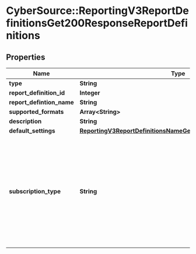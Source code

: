 # CyberSource::ReportingV3ReportDefinitionsGet200ResponseReportDefinitions

## Properties
Name | Type | Description | Notes
------------ | ------------- | ------------- | -------------
**type** | **String** |  | [optional] 
**report_definition_id** | **Integer** | | Id  |         Definition Class          | | --- | --------------------------------- | | 210 | TransactionRequestClass           | | 211 | PaymentBatchDetailClass           | | 212 | ExceptionDetailClass              | | 213 | ProcessorSettlementDetailClass    | | 214 | ProcessorEventsDetailClass        | | 215 | FundingDetailClass                | | 216 | AgingDetailClass                  | | 217 | ChargebackAndRetrievalDetailClass | | 218 | DepositDetailClass                | | 219 | FeeDetailClass                    | | 220 | InvoiceSummaryClass               | | 221 | PayerAuthDetailClass              | | 222 | ConversionDetailClass             | | 270 | JPTransactionDetailClass          | | 271 | ServiceFeeDetailClass             | | 310 | GatewayTransactionRequestClass    | | 400 | DecisionManagerEventDetailClass   | | 401 | DecisionManagerDetailClass        | | 410 | FeeSummaryClass                   | | 420 | TaxCalculationClass               | | 520 | POSTerminalExceptionClass         | | 620 | SubscriptionDetailClass           |  | [optional] 
**report_defintion_name** | **String** |  | [optional] 
**supported_formats** | **Array&lt;String&gt;** |  | [optional] 
**description** | **String** |  | [optional] 
**default_settings** | [**ReportingV3ReportDefinitionsNameGet200ResponseDefaultSettings**](ReportingV3ReportDefinitionsNameGet200ResponseDefaultSettings.md) |  | [optional] 
**subscription_type** | **String** | &#39;The subscription type for which report definition is required. By default the type will be CUSTOM.&#39; Valid Values: - CLASSIC - CUSTOM - STANDARD  | [optional] 


